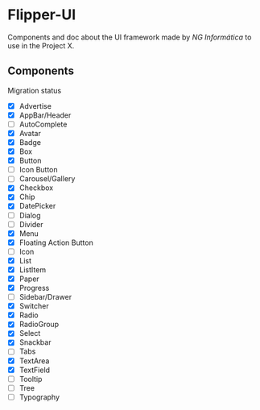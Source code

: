 # Flipper-UI

Components and doc about the UI framework made by *NG Informática* to use in the Project X.

## Components

Migration status

- [x] Advertise
- [x] AppBar/Header
- [ ] AutoComplete
- [x] Avatar
- [x] Badge
- [x] Box
- [x] Button
- [ ] Icon Button
- [ ] Carousel/Gallery
- [x] Checkbox
- [x] Chip
- [x] DatePicker
- [ ] Dialog
- [ ] Divider
- [x] Menu
- [x] Floating Action Button
- [ ] Icon
- [x] List
- [x] ListItem
- [x] Paper
- [x] Progress
- [ ] Sidebar/Drawer
- [x] Switcher
- [x] Radio
- [x] RadioGroup
- [x] Select
- [x] Snackbar
- [ ] Tabs
- [x] TextArea
- [x] TextField
- [ ] Tooltip
- [ ] Tree
- [ ] Typography
